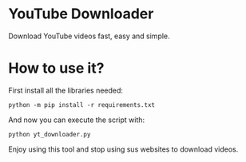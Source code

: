 # YouTube Downloader
Download YouTube videos fast, easy and simple.

# How to use it?
First install all the libraries needed:
```shell
python -m pip install -r requirements.txt
```
And now you can execute the script with:
```shell
python yt_downloader.py
```
Enjoy using this tool and stop using sus websites to download videos.
